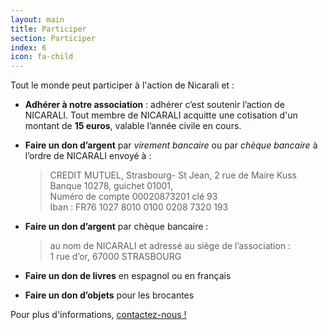 ```yaml
---
layout: main
title: Participer
section: Participer
index: 6
icon: fa-child
---
```


Tout le monde peut participer à l'action de Nicarali et :

- **Adhérer à notre association** :  adhérer c’est soutenir l’action de NICARALI. Tout membre de NICARALI acquitte une cotisation d'un montant de **15 euros**, valable l’année civile en cours.

- **Faire un don d’argent** par *virement bancaire* ou par *chèque bancaire* à l’ordre de NICARALI envoyé à :

    > CREDIT MUTUEL, Strasbourg- St Jean,  2 rue de Maire Kuss  
    Banque 10278,  guichet 01001,  
    Numéro de compte  00020873201 clé 93  
    Iban : FR76 1027 8010 0100 0208 7320 193

- **Faire un don d’argent** par chèque bancaire :

    > au nom de NICARALI et adressé au siège de l’association :  
    1 rue d’or, 67000 STRASBOURG

- **Faire un don de livres** en espagnol ou en français

- **Faire un don d’objets** pour les brocantes

Pour plus d'informations, [contactez-nous !]({{site.baseurl}}/contact)